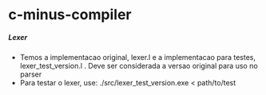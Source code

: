 # c-minus-compiler
##### Lexer
- Temos a implementacao original, lexer.l e a implementacao para testes, lexer_test_version.l . Deve ser considerada a versao original para uso no parser
- Para testar o lexer, use: ./src/lexer_test_version.exe < path/to/test
